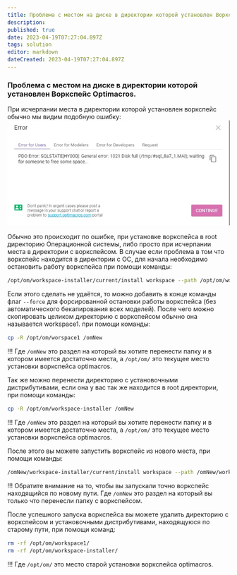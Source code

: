 ```yaml
---
title: Проблема с местом на диске в директории которой установлен Воркспейс Optimacros
description: 
published: true
date: 2023-04-19T07:27:04.897Z
tags: solution
editor: markdown
dateCreated: 2023-04-19T07:27:04.897Z
---
```


### Проблема с местом на диске в директории которой установлен Воркспейс Optimacros.

При исчерпании места в директории которой установлен воркспейс обычно мы видим подобную ошибку:
![fulldiskerror.jpg](/solutions/fulldiskerror.jpg)

Обычно это происходит по ошибке, при установке воркспейса в root директорию Операционной системы, либо просто при исчерпании места в директории с воркспейсом. В случае если проблема в том что воркспейс находится в директории с ОС, для начала необходимо остановить работу воркспейса при помощи команды:

```bash
/opt/om/workspace-installer/current/install workspace --path /opt/om/workspace1/manifest.json shutdown
```

Если этого сделать не удаётся, то можно добавить в конце команды флаг `--force` для форсированной остановки работы воркспейса (без автоматического бекапирования всех моделей). После чего можно скопировать целиком директорию с воркспейсом обычно она называется workspace1. при помощи команды:
 
```bash
cp -R /opt/om/worspace1 /omNew
```
 
!!! Где `/omNew` это раздел на который вы хотите перенести папку и в котором имеется достаточно места, а `/opt/om/` это текущее место установки воркспейса optimacros.

Так же можно перенести директорию с установочными дистрибутивами, если она у вас так же находится в root директории, при помощи команды:
 
```bash
cp -R /opt/om/workspace-installer /omNew
```

!!! Где `/omNew` это раздел на который вы хотите перенести папку и в котором имеется достаточно места, а `/opt/om/` это текущее место установки воркспейса optimacros.

После этого вы можете запустить воркспейс из нового места, при помощи команды:

```bash
/omNew/workspace-installer/current/install workspace --path /omNew/workspace1/manifest.json up
```

!!! Обратите внимание на то, чтобы вы запускали точно воркспейс находящийся по новому пути. Где `/omNew` это раздел на который вы только что перенесли папку с воркспейсом.

После успешного запуска воркспейса вы можете удалить директорию с воркспейсом и установочными дистрибутивами, находящуюся по старому пути, при помощи команд:

```bash
rm -rf /opt/om/workspace1/
rm -rf /opt/om/workspace-installer/
```

!!! Где `/opt/om/` это место старой установки воркспейса optimacros.

